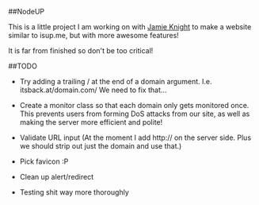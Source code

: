 ##NodeUP

This is a little project I am working on with [Jamie Knight](http://github.com/jamiek23) to make a website similar to isup.me, but with more awesome features!

It is far from finished so don't be too critical!

##TODO
* Try adding a trailing / at the end of a domain argument. I.e. itsback.at/domain.com/ We need to fix that...

* Create a monitor class so that each domain only gets monitored once. This prevents users from forming DoS attacks from our site, as well as making the server more efficient and polite!

* Validate URL input (At the moment I add http:// on the server side. Plus we should strip out just the domain and use that.)

* Pick favicon :P

* Clean up alert/redirect

* Testing shit way more thoroughly
